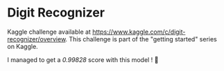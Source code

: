# Digit Recognizer

Kaggle challenge available at https://www.kaggle.com/c/digit-recognizer/overview. This challenge is part of the "getting started" series on Kaggle. 

I managed to get a *0.99828* score with this model ! 🎉
